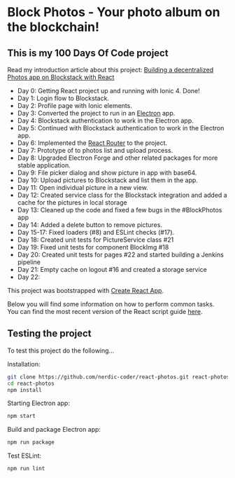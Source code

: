 # Block Photos - Your photo album on the blockchain!

## This is my 100 Days Of Code project

Read my introduction article about this project: [Building a decentralized Photos app on Blockstack with React](https://nerdic-coder.com/2018/06/22/building-a-decentralized-photos-app-on-blockstack-with-react/)

- Day 0: Getting React project up and running with Ionic 4. Done!
- Day 1: Login flow to Blockstack.
- Day 2: Profile page with Ionic elements.
- Day 3: Converted the project to run in an [Electron](https://electronjs.org/) app.
- Day 4: Blockstack authentication to work in the Electron app.
- Day 5: Continued with Blockstack authentication to work in the Electron app.
- Day 6: Implemented the [React Router](https://reacttraining.com/react-router/) to the project.
- Day 7: Prototype of to photos list and upload process.
- Day 8: Upgraded Electron Forge and other related packages for more stable application.
- Day 9: File picker dialog and show picture in app with base64.
- Day 10: Upload pictures to Blockstack and list them in the app.
- Day 11: Open individual picture in a new view.
- Day 12: Created service class for the Blockstack integration and added a cache for the pictures in local storage
- Day 13: Cleaned up the code and fixed a few bugs in the #BlockPhotos app
- Day 14: Added a delete button to remove pictures.
- Day 15-17: Fixed loaders (#8) and ESLint checks (#17).
- Day 18: Created unit tests for PictureService class #21
- Day 19: Fixed unit tests for component BlockImg #18
- Day 20: Created unit tests for pages #22 and started building a Jenkins pipeline
- Day 21: Empty cache on logout #16 and created a storage service
- Day 22:

This project was bootstrapped with [Create React App](https://github.com/facebookincubator/create-react-app).

Below you will find some information on how to perform common tasks.<br>
You can find the most recent version of the React script guide [here](https://github.com/facebookincubator/create-react-app/blob/master/packages/react-scripts/template/README.md).

## Testing the project

To test this project do the following...

Installation:
```bash
git clone https://github.com/nerdic-coder/react-photos.git react-photos
cd react-photos
npm install
```

Starting Electron app:
```bash
npm start
```

Build and package Electron app:
```bash
npm run package
```

Test ESLint:
```bash
npm run lint
```
